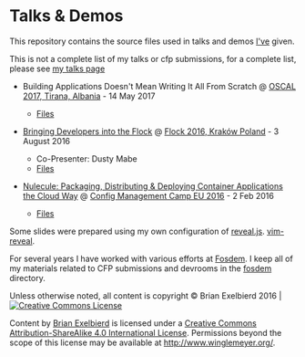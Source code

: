 # Talks & Demos

This repository contains the source files used in talks and demos [I've](http://www.winglemeyer.org) given.

This is not a complete list of my talks or cfp submissions, for a complete list, please see [my talks page](http://www.winglemeyer.org/talks/)

* Building Applications Doesn't Mean Writing It All From Scratch @ [OSCAL 2017, Tirana, Albania](https://oscal.openlabs.cc/) - 14 May 2017
  * [Files](OSCAL.2017.Dont.Write.It.All/)

* [Bringing Developers into the Flock](https://flock2016.sched.org/event/3bb106c028feddc9a0e92a53a0ee5288) @ [Flock 2016, Kraków Poland](https://flocktofedora.org) - 3 August 2016
  * Co-Presenter: Dusty Mabe
  * [Files](Flock.2016.developers/) 

* [Nulecule: Packaging, Distributing & Deploying Container Applications the Cloud Way](http://lanyrd.com/2016/cfgmgmtcamp/sdxytt/) @ [Config Management Camp EU 2016](http://cfgmgmtcamp.eu/) - 2 Feb 2016
  * [Files](CfgMgmtCamp.eu.2016/)

Some slides were prepared using my own configuration of [reveal.js](tools/README.md).
[vim-reveal](vim-reveal.md).

For several years I have worked with various efforts at [Fosdem](https://fosdem.org).  I keep all of my materials related to CFP submissions and devrooms in the [fosdem](fosdem) directory.

Unless otherwise noted, all content is copyright &copy; Brian Exelbierd 2016 | <a rel="license" href="http://creativecommons.org/licenses/by-sa/4.0/"><img alt="Creative Commons License" src="https://i.creativecommons.org/l/by-sa/4.0/80x15.png" class="img-thumbnail" /></a>

<span xmlns:dct="http://purl.org/dc/terms/" property="dct:title">Content</span> by <a xmlns:cc="http://creativecommons.org/ns#" href="http://www.winglemeyer.org/" property="cc:attributionName" rel="cc:attributionURL">Brian Exelbierd</a> is licensed under a <a rel="license" href="http://creativecommons.org/licenses/by-sa/4.0/">Creative Commons Attribution-ShareAlike 4.0 International License</a>. Permissions beyond the scope of this license may be available at <a xmlns:cc="http://creativecommons.org/ns#" href="http://www.winglemeyer.org/" rel="cc:morePermissions">http://www.winglemeyer.org/</a>.
